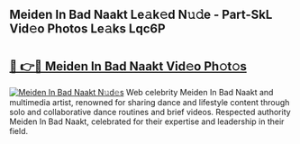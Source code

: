 ## Meiden In Bad Naakt Le𝚊k𝚎d N𝚞𝚍e - Part-SkL Vid𝚎o Photos Le𝚊ks Lqc6P

# <h2><a href="http://fb0pgk.evod.top/?m=Meiden+In+Bad+Naakt">🔗 👉🔴 Meiden In Bad Naakt Vid𝚎o Ph𝚘t𝚘s</a></h2>

[![Meiden In Bad Naakt N𝚞d𝚎s](https://i.imgur.com/8V9OHl7.gif)](http://fb0pgk.evod.top/?m=Meiden+In+Bad+Naakt)
Web celebrity Meiden In Bad Naakt and multimedia artist, renowned for sharing dance and lifestyle content through solo and collaborative dance routines and brief videos. Respected authority Meiden In Bad Naakt, celebrated for their expertise and leadership in their field. 
